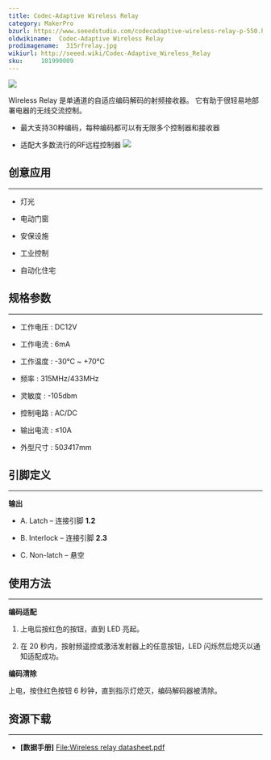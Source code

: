 ```yaml
---
title: Codec-Adaptive Wireless Relay
category: MakerPro
bzurl: https://www.seeedstudio.com/codecadaptive-wireless-relay-p-550.html?cPath=139_140
oldwikiname:  Codec-Adaptive Wireless Relay
prodimagename:  315rfrelay.jpg
wikiurl: http://seeed.wiki/Codec-Adaptive_Wireless_Relay
sku:     101990009
---
```

![](http://bz.seeedstudio.com/depot/images/product/315rfrelay.jpg)

Wireless Relay 是单通道的自适应编码解码的射频接收器。 它有助于很轻易地部署电器的无线交流控制。

*   最大支持30种编码，每种编码都可以有无限多个控制器和接收器

*   适配大多数流行的RF远程控制器
[![](https://github.com/SeeedDocument/wiki_chinese/raw/master/docs/images/click_to_buy.PNG)](https://item.taobao.com/item.htm?id=45459747739&qq-pf-to=pcqq.c2c)

##   创意应用
---
*   灯光

*   电动门窗

*   安保设施

*   工业控制

*   自动化住宅

##   规格参数
---
*   工作电压 : DC12V

*   工作电流 : 6mA

*   工作温度 : -30℃ ~ +70℃

*   频率 : 315MHz/433MHz

*   灵敏度 : -105dbm

*   控制电路 : AC/DC

*   输出电流 : ≤10A

*   外型尺寸 : 50*34*17mm

##   引脚定义
---
**输出**

*   A. Latch – 连接引脚 **1.2**

*   B. Interlock – 连接引脚 **2.3**

*   C. Non-latch – 悬空

##   使用方法
---
**编码适配**

1.  上电后按红色的按钮，直到 LED 亮起。

2.  在 20 秒内，按射频遥控或激活发射器上的任意按钮，LED 闪烁然后熄灭以通知适配成功。

**编码清除**

上电，按住红色按钮 6 秒钟，直到指示灯熄灭，编码解码器被清除。


##   资源下载
---
*   **[数据手册]** [File:Wireless relay datasheet.pdf](https://github.com/SeeedDocument/Codec-Adaptive_Wireless_Relay/raw/master/res/Wireless_relay_datasheet.pdf "File:Wireless relay datasheet.pdf")
